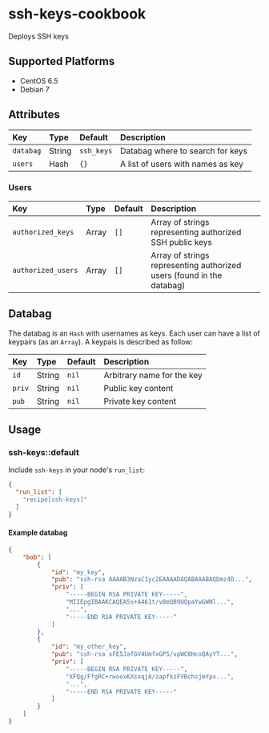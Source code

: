 # ssh-keys-cookbook

Deploys SSH keys

## Supported Platforms

* CentOS 6.5
* Debian 7

## Attributes

| Key         | Type       | Default    | Description                                           |
| :---------- |:---------- | :--------- | :---------------------------------------------------- |
| `databag`   | String     | `ssh_keys` | Databag where to search for keys                      |
| `users`     | Hash       | `{}`       | A list of users with names as key                     |

### Users

| Key                 | Type       | Default    | Description                                                           |
| :------------------ |:---------- | :--------- | :-------------------------------------------------------------------- |
| `authorized_keys`   | Array      | `[]`       | Array of strings representing authorized SSH public keys              |
| `authorized_users`  | Array      | `[]`       | Array of strings representing authorized users (found in the databag) |

## Databag

The databag is an `Hash` with usernames as keys. Each user can have a list of keypairs (as an `Array`).
A keypais is described as follow:

| Key    | Type   | Default | Description                |
| :------|:------ | :------ | :------------------------- |
| `id`   | String | `nil`   | Arbitrary name for the key |
| `priv` | String | `nil`   | Public key content         |
| `pub`  | String | `nil`   | Private key content        |

## Usage

### ssh-keys::default

Include `ssh-keys` in your node's `run_list`:

```json
{
  "run_list": [
    "recipe[ssh-keys]"
  ]
}
```

#### Example databag

```json
{    
    "bob": [
        {
            "id": "my_key",
            "pub": "ssh-rsa AAAAB3NzaC1yc2EAAAADAQABAAABAQDmz4D...",
            "priv": [
                "-----BEGIN RSA PRIVATE KEY-----",
                "MIIEpgIBAAKCAQEA5s+A461t/v8mQB9UQpaYwGWNl...",
                "...",
                "-----END RSA PRIVATE KEY-----"
            ]
        },
        {
            "id": "my_other_key",
            "pub": "ssh-rsa sFE5JafGV4UmfxGP5/vpWC8HcoQAyYT...",
            "priv": [
                "-----BEGIN RSA PRIVATE KEY-----",
                "XFQg/FfgRC+rwooxKXsxqjA/zapfkzFVBchsjmYpx...",
                "...",
                "-----END RSA PRIVATE KEY-----"
            ]
        }
    ]
}

```
